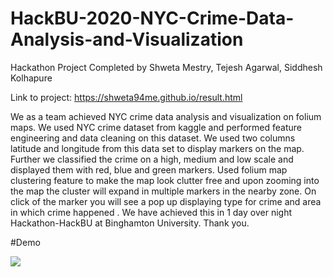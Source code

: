 # HackBU-2020-NYC-Crime-Data-Analysis-and-Visualization

Hackathon Project Completed by Shweta Mestry, Tejesh Agarwal, Siddhesh Kolhapure

Link to project: https://shweta94me.github.io/result.html

We as a team achieved NYC crime data analysis and visualization on folium maps. We used NYC crime dataset from kaggle and performed feature engineering and data cleaning on this dataset. We used two columns latitude and longitude from this data set to display markers on the map. Further we classified the crime on a high, medium and low scale and displayed them with red, blue and green markers.
Used folium map clustering feature to make the map look clutter free and upon zooming into the map the cluster will expand in multiple markers in the nearby zone. On click of the marker you will see a pop up displaying type for crime and area in which crime happened . We have achieved this in 1 day over night Hackathon-HackBU at Binghamton University. Thank you.

#Demo

![](demo/demo.gif)

